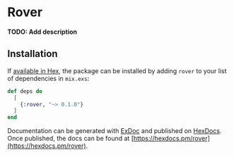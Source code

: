 # Rover

**TODO: Add description**

## Installation

If [available in Hex](https://hex.pm/docs/publish), the package can be installed
by adding `rover` to your list of dependencies in `mix.exs`:

```elixir
def deps do
  [
    {:rover, "~> 0.1.0"}
  ]
end
```

Documentation can be generated with [ExDoc](https://github.com/elixir-lang/ex_doc)
and published on [HexDocs](https://hexdocs.pm). Once published, the docs can
be found at [https://hexdocs.pm/rover](https://hexdocs.pm/rover).

